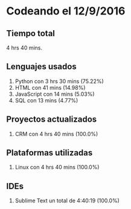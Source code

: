 # Codeando el 12/9/2016

## Tiempo total
4 hrs 40 mins.

## Lenguajes usados
1. Python con 3 hrs 30 mins (75.22%)
1. HTML con 41 mins (14.98%)
1. JavaScript con 14 mins (5.03%)
1. SQL con 13 mins (4.77%)

## Proyectos actualizados
1. CRM con 4 hrs 40 mins (100.0%)

## Plataformas utilizadas
1. Linux con 4 hrs 40 mins (100.0%)

## IDEs
1. Sublime Text un total de 4:40:19 (100.0%)
